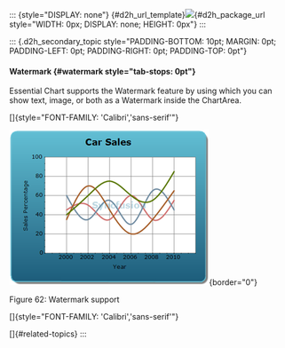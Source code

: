 ::: {style="DISPLAY: none"}
[](ms-xhelp:///?Id=d2h_url_template){#d2h_url_template}![](!package_url!){#d2h_package_url style="WIDTH: 0px; DISPLAY: none; HEIGHT: 0px"}
:::

::: {.d2h_secondary_topic style="PADDING-BOTTOM: 10pt; MARGIN: 0pt; PADDING-LEFT: 0pt; PADDING-RIGHT: 0pt; PADDING-TOP: 0pt"}
#### Watermark {#watermark style="tab-stops: 0pt"}

Essential Chart supports the Watermark feature by using which you can show text, image, or both as a Watermark inside the ChartArea.

[]{style="FONT-FAMILY: 'Calibri','sans-serif'"} 

![Description: C:\\Users\\krishnarajd\\Desktop\\watermark.png](ImagesExt/image69_64.png){border="0"}

Figure 62: Watermark support

[]{style="FONT-FAMILY: 'Calibri','sans-serif'"} 

[]{#related-topics}
:::
